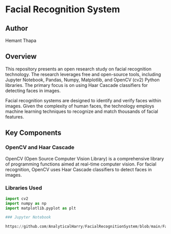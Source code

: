 # Facial Recognition System

## Author
Hemant Thapa

## Overview
This repository presents an open research study on facial recognition technology. The research leverages free and open-source tools, including Jupyter Notebook, Pandas, Numpy, Matplotlib, and OpenCV (cv2) Python libraries. The primary focus is on using Haar Cascade classifiers for detecting faces in images.

Facial recognition systems are designed to identify and verify faces within images. Given the complexity of human faces, the technology employs machine learning techniques to recognize and match thousands of facial features.

## Key Components

### OpenCV and Haar Cascade
OpenCV (Open Source Computer Vision Library) is a comprehensive library of programming functions aimed at real-time computer vision. For facial recognition, OpenCV uses Haar Cascade classifiers to detect faces in images.

### Libraries Used
```python
import cv2
import numpy as np
import matplotlib.pyplot as plt

### Jupyter Notebook

https://github.com/AnalyticalHarry/FacialRecognitionSystem/blob/main/Facial_recognition_system.ipynb
